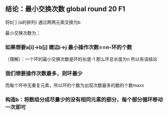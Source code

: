 ## 结论：最小交换次数 global round 20 F1

将b[ ] (a的排列) 通过两两元素交换为b

最小交换次数为：

### 如果想要a[i]->b[j] 建边i->j 最小操作次数==n-环的个数

（理解）：一个环的最小交换次数是环的长度-1 那么环总长度为n  所以有该结论



### 我们想要操作次数最多，则环最少

而每个环中无重复元素，所以环的个数为出现次数最多的数的个数maxx

### 构造b：将数组分成尽量少的没有相同元素的部分，每个部分循环移动一次即可


